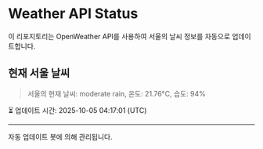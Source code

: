 
# Weather API Status

이 리포지토리는 OpenWeather API를 사용하여 서울의 날씨 정보를 자동으로 업데이트합니다.

## 현재 서울 날씨
> 서울의 현재 날씨: moderate rain, 온도: 21.76°C, 습도: 94%

⏳ 업데이트 시간: 2025-10-05 04:17:01 (UTC)

---
자동 업데이트 봇에 의해 관리됩니다.
